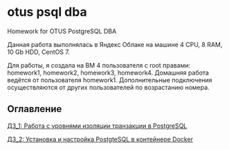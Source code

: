 # otus psql dba
Homework for OTUS PostgreSQL DBA

Данная работа выполнялась в Яндекс Облаке на машине
4 CPU, 8 RAM, 10 Gb HDD, CentOS 7.

Для работы, я создала на ВМ 4 пользователя с root правами: 
homework1, homework2, homework3, homework4.
Домашняя работа ведётся от пользователя homework1. 
Дополнительные подключения осуществляются от других пользователей по возрастанию номера.

## Оглавление

[ДЗ_1: Работа с уровнями изоляции транзакции в PostgreSQL](homework/hw1.md)

[ДЗ_2: Установка и настройка PostgteSQL в контейнере Docker](homework/hw2.md)


